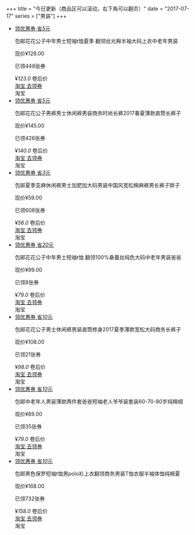 +++
title = "今日更新（商品区可以滚动，右下角可以翻页）"
date = "2017-07-17"
series = ["男装"]
+++

<ul class="pro_detail">
<li class="pro_detail_to">
<div class="zk-item">
<div class="img-area">
<a class="alink" target="_blank" href="http://uland.taobao.com/coupon/edetail?e=h2B8zhnZ%2BoYGQASttHIRqfPvPb4YqhtlxB9627kbMQtEFOnjBeTq3ODxauNNPoBRpooToaRKIpUlhOTNQwNUqJQ5wfGz%2Fu%2BNhddpBMpru9Rg%2FBV7tG3PlHvlGh6jLO1J">
<div class="lq">
<div class="lq-t">
<span class="lq-t-d1">领优惠券</span>
<span class="lq-t-d2">省<em>5</em>元</span>
</div>
<div class="lq-b"></div>
</div>
<img class="swiper-lazy" data-src="http://img1.tbcdn.cn/tfscom/i2/298388757/TB27svXpR8lpuFjy0FnXXcZyXXa_!!298388757.jpg">
</a>
</div>
<p class="title-area item"><span class="post-free">包邮</span>花花公子中年男士短袖t恤夏季 翻领丝光棉半袖大码上衣中老年男装</p>
<div class="raw-price-area">现价¥128.00<p class="sold item">已领448张券</p></div>
<div class="info">
<div class="price-area">
<span class="price">¥</span><em class="number-font">123</em><em class="decimal">.0</em>
<i style="background: url(../../img/juanhoujia.png) center no-repeat;"></i><span class="volume-price">卷后价</span>
</div>
<div class="buy-area">
<a rel="nofollow" target="_blank" href="http://uland.taobao.com/coupon/edetail?e=h2B8zhnZ%2BoYGQASttHIRqfPvPb4YqhtlxB9627kbMQtEFOnjBeTq3ODxauNNPoBRpooToaRKIpUlhOTNQwNUqJQ5wfGz%2Fu%2BNhddpBMpru9Rg%2FBV7tG3PlHvlGh6jLO1J">
<span class="coupon-amount">淘宝</span>
<span class="btn-title">去领券</span>
</a>
</div>
<div class="platform-area"><span>淘宝</span><img class="swiper-lazy" data-src="../../img/taobao.png"></div>
</div>
</div>
</li>
<li class="pro_detail_to">
<div class="zk-item">
<div class="img-area">
<a class="alink" target="_blank" href="http://uland.taobao.com/coupon/edetail?e=%2FuxPv16%2BOIcGQASttHIRqfQg2EgnfB9yLdOJX9TPW%2BVEFOnjBeTq3ODxauNNPoBRpooToaRKIpUlhOTNQwNUqJQ5wfGz%2Fu%2BNhddpBMpru9QFapBA7XjoiBlqjQc7%2B9fT">
<div class="lq">
<div class="lq-t">
<span class="lq-t-d1">领优惠券</span>
<span class="lq-t-d2">省<em>5</em>元</span>
</div>
<div class="lq-b"></div>
</div>
<img class="swiper-lazy" data-src="http://img4.tbcdn.cn/tfscom/i3/712520452/TB29xZbdl0kpuFjy1XaXXaFkVXa_!!712520452.jpg">
</a>
</div>
<p class="title-area item"><span class="post-free">包邮</span>花花公子男裤男士休闲裤男装商务时尚长裤2017春夏薄款直筒长裤子</p>
<div class="raw-price-area">现价¥145.00<p class="sold item">已领426张券</p></div>
<div class="info">
<div class="price-area">
<span class="price">¥</span><em class="number-font">140</em><em class="decimal">.0</em>
<i style="background: url(../../img/juanhoujia.png) center no-repeat;"></i><span class="volume-price">卷后价</span>
</div>
<div class="buy-area">
<a rel="nofollow" target="_blank" href="http://uland.taobao.com/coupon/edetail?e=%2FuxPv16%2BOIcGQASttHIRqfQg2EgnfB9yLdOJX9TPW%2BVEFOnjBeTq3ODxauNNPoBRpooToaRKIpUlhOTNQwNUqJQ5wfGz%2Fu%2BNhddpBMpru9QFapBA7XjoiBlqjQc7%2B9fT">
<span class="coupon-amount">淘宝</span>
<span class="btn-title">去领券</span>
</a>
</div>
<div class="platform-area"><span>淘宝</span><img class="swiper-lazy" data-src="../../img/taobao.png"></div>
</div>
</div>
</li>
<li class="pro_detail_to">
<div class="zk-item">
<div class="img-area">
<a class="alink" target="_blank" href="http://uland.taobao.com/coupon/edetail?e=Wlyfql1U4y4GQASttHIRqS61uRXAuqVJbHOKdiLY7vtEFOnjBeTq3ODxauNNPoBRpooToaRKIpUlhOTNQwNUqJQ5wfGz%2Fu%2BNhddpBMpru9QFapBA7XjoiBlqjQc7%2B9fT">
<div class="lq">
<div class="lq-t">
<span class="lq-t-d1">领优惠券</span>
<span class="lq-t-d2">省<em>3</em>元</span>
</div>
<div class="lq-b"></div>
</div>
<img class="swiper-lazy" data-src="http://img4.tbcdn.cn/tfscom/i3/2142278358/TB2uUvoXByN.eBjSZFIXXXbUVXa_!!2142278358.jpg">
</a>
</div>
<p class="title-area item"><span class="post-free">包邮</span>夏季亚麻休闲裤男士加肥加大码男装中国风宽松棉麻裤男长裤子胖子</p>
<div class="raw-price-area">现价¥59.00<p class="sold item">已领608张券</p></div>
<div class="info">
<div class="price-area">
<span class="price">¥</span><em class="number-font">56</em><em class="decimal">.0</em>
<i style="background: url(../../img/juanhoujia.png) center no-repeat;"></i><span class="volume-price">卷后价</span>
</div>
<div class="buy-area">
<a rel="nofollow" target="_blank" href="http://uland.taobao.com/coupon/edetail?e=Wlyfql1U4y4GQASttHIRqS61uRXAuqVJbHOKdiLY7vtEFOnjBeTq3ODxauNNPoBRpooToaRKIpUlhOTNQwNUqJQ5wfGz%2Fu%2BNhddpBMpru9QFapBA7XjoiBlqjQc7%2B9fT">
<span class="coupon-amount">淘宝</span>
<span class="btn-title">去领券</span>
</a>
</div>
<div class="platform-area"><span>淘宝</span><img class="swiper-lazy" data-src="../../img/taobao.png"></div>
</div>
</div>
</li>
<li class="pro_detail_to">
<div class="zk-item">
<div class="img-area">
<a class="alink" target="_blank" href="http://uland.taobao.com/coupon/edetail?e=elKKuXK5rNkGQASttHIRqbvXnycPyCxMTT3hgSW2HTtEFOnjBeTq3ODxauNNPoBRpooToaRKIpUlhOTNQwNUqJQ5wfGz%2Fu%2BNhddpBMpru9QFapBA7XjoiBlqjQc7%2B9fT">
<div class="lq">
<div class="lq-t">
<span class="lq-t-d1">领优惠券</span>
<span class="lq-t-d2">省<em>20</em>元</span>
</div>
<div class="lq-b"></div>
</div>
<img class="swiper-lazy" data-src="http://img3.tbcdn.cn/tfscom/i4/1923045687/TB2dndIASVmpuFjSZFFXXcZApXa_!!1923045687.jpg">
</a>
</div>
<p class="title-area item"><span class="post-free">包邮</span>花花公子中年男士短袖t恤 翻领100%桑蚕丝纯色大码中老年男装爸爸</p>
<div class="raw-price-area">现价¥99.00<p class="sold item">已领8张券</p></div>
<div class="info">
<div class="price-area">
<span class="price">¥</span><em class="number-font">79</em><em class="decimal">.0</em>
<i style="background: url(../../img/juanhoujia.png) center no-repeat;"></i><span class="volume-price">卷后价</span>
</div>
<div class="buy-area">
<a rel="nofollow" target="_blank" href="http://uland.taobao.com/coupon/edetail?e=elKKuXK5rNkGQASttHIRqbvXnycPyCxMTT3hgSW2HTtEFOnjBeTq3ODxauNNPoBRpooToaRKIpUlhOTNQwNUqJQ5wfGz%2Fu%2BNhddpBMpru9QFapBA7XjoiBlqjQc7%2B9fT">
<span class="coupon-amount">淘宝</span>
<span class="btn-title">去领券</span>
</a>
</div>
<div class="platform-area"><span>淘宝</span><img class="swiper-lazy" data-src="../../img/taobao.png"></div>
</div>
</div>
</li>
<li class="pro_detail_to">
<div class="zk-item">
<div class="img-area">
<a class="alink" target="_blank" href="http://uland.taobao.com/coupon/edetail?e=n77zsIAflfsGQASttHIRqa0g80O%2BEvgGRhgMxJqMfmREFOnjBeTq3ODxauNNPoBRpooToaRKIpUlhOTNQwNUqJQ5wfGz%2Fu%2BNhddpBMpru9Rg%2FBV7tG3PlHvlGh6jLO1J">
<div class="lq">
<div class="lq-t">
<span class="lq-t-d1">领优惠券</span>
<span class="lq-t-d2">省<em>10</em>元</span>
</div>
<div class="lq-b"></div>
</div>
<img class="swiper-lazy" data-src="http://img4.tbcdn.cn/tfscom/i4/2203519524/TB2Z7DIwB4lpuFjy1zjXXcAKpXa_!!2203519524.jpg">
</a>
</div>
<p class="title-area item"><span class="post-free">包邮</span>花花公子男士休闲裤男装直筒修身2017夏季薄款宽松大码商务长裤子</p>
<div class="raw-price-area">现价¥108.00<p class="sold item">已领21张券</p></div>
<div class="info">
<div class="price-area">
<span class="price">¥</span><em class="number-font">98</em><em class="decimal">.0</em>
<i style="background: url(../../img/juanhoujia.png) center no-repeat;"></i><span class="volume-price">卷后价</span>
</div>
<div class="buy-area">
<a rel="nofollow" target="_blank" href="http://uland.taobao.com/coupon/edetail?e=n77zsIAflfsGQASttHIRqa0g80O%2BEvgGRhgMxJqMfmREFOnjBeTq3ODxauNNPoBRpooToaRKIpUlhOTNQwNUqJQ5wfGz%2Fu%2BNhddpBMpru9Rg%2FBV7tG3PlHvlGh6jLO1J">
<span class="coupon-amount">淘宝</span>
<span class="btn-title">去领券</span>
</a>
</div>
<div class="platform-area"><span>淘宝</span><img class="swiper-lazy" data-src="../../img/taobao.png"></div>
</div>
</div>
</li>
<li class="pro_detail_to">
<div class="zk-item">
<div class="img-area">
<a class="alink" target="_blank" href="http://uland.taobao.com/coupon/edetail?e=k4M0ucKvXIAGQASttHIRqRpUcuzwt1CLkxqRbRyje2FEFOnjBeTq3ODxauNNPoBRpooToaRKIpUlhOTNQwNUqJQ5wfGz%2Fu%2BNhddpBMpru9QFapBA7XjoiBlqjQc7%2B9fT">
<div class="lq">
<div class="lq-t">
<span class="lq-t-d1">领优惠券</span>
<span class="lq-t-d2">省<em>10</em>元</span>
</div>
<div class="lq-b"></div>
</div>
<img class="swiper-lazy" data-src="http://img1.tbcdn.cn/tfscom/i3/56127900/TB2FxbjdCvHfKJjSZFPXXbttpXa_!!56127900.jpg">
</a>
</div>
<p class="title-area item"><span class="post-free">包邮</span>中老年人男装薄款两件套爸爸短袖老人爷爷装套装60-70-80岁纯棉绸</p>
<div class="raw-price-area">现价¥89.00<p class="sold item">已领35张券</p></div>
<div class="info">
<div class="price-area">
<span class="price">¥</span><em class="number-font">79</em><em class="decimal">.0</em>
<i style="background: url(../../img/juanhoujia.png) center no-repeat;"></i><span class="volume-price">卷后价</span>
</div>
<div class="buy-area">
<a rel="nofollow" target="_blank" href="http://uland.taobao.com/coupon/edetail?e=k4M0ucKvXIAGQASttHIRqRpUcuzwt1CLkxqRbRyje2FEFOnjBeTq3ODxauNNPoBRpooToaRKIpUlhOTNQwNUqJQ5wfGz%2Fu%2BNhddpBMpru9QFapBA7XjoiBlqjQc7%2B9fT">
<span class="coupon-amount">淘宝</span>
<span class="btn-title">去领券</span>
</a>
</div>
<div class="platform-area"><span>淘宝</span><img class="swiper-lazy" data-src="../../img/taobao.png"></div>
</div>
</div>
</li>
<li class="pro_detail_to">
<div class="zk-item">
<div class="img-area">
<a class="alink" target="_blank" href="http://uland.taobao.com/coupon/edetail?e=sR3P9Of1dmkGQASttHIRqWP0tjtTM1GJh%2Bgq6Fotg2JEFOnjBeTq3ODxauNNPoBRpooToaRKIpUlhOTNQwNUqJQ5wfGz%2Fu%2BNhddpBMpru9Rg%2FBV7tG3PlHvlGh6jLO1J">
<div class="lq">
<div class="lq-t">
<span class="lq-t-d1">领优惠券</span>
<span class="lq-t-d2">省<em>10</em>元</span>
</div>
<div class="lq-b"></div>
</div>
<img class="swiper-lazy" data-src="http://img2.tbcdn.cn/tfscom/i1/2966016461/TB2JPjqnCBjpuFjy1XdXXaooVXa_!!2966016461.jpg">
</a>
</div>
<p class="title-area item"><span class="post-free">包邮</span>黑色保罗短袖t恤男polo衫上衣翻领商务男装T恤衣服半袖体恤纯棉夏</p>
<div class="raw-price-area">现价¥168.00<p class="sold item">已领732张券</p></div>
<div class="info">
<div class="price-area">
<span class="price">¥</span><em class="number-font">158</em><em class="decimal">.0</em>
<i style="background: url(../../img/juanhoujia.png) center no-repeat;"></i><span class="volume-price">卷后价</span>
</div>
<div class="buy-area">
<a rel="nofollow" target="_blank" href="http://uland.taobao.com/coupon/edetail?e=sR3P9Of1dmkGQASttHIRqWP0tjtTM1GJh%2Bgq6Fotg2JEFOnjBeTq3ODxauNNPoBRpooToaRKIpUlhOTNQwNUqJQ5wfGz%2Fu%2BNhddpBMpru9Rg%2FBV7tG3PlHvlGh6jLO1J">
<span class="coupon-amount">淘宝</span>
<span class="btn-title">去领券</span>
</a>
</div>
<div class="platform-area"><span>淘宝</span><img class="swiper-lazy" data-src="../../img/taobao.png"></div>
</div>
</div>
</li>
</ul>